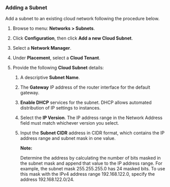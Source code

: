 ### Adding a Subnet

Add a subnet to an existing cloud network following the procedure below.

1.  Browse to menu: **Networks > Subnets**.

2.  Click **Configuration**, then
    click **Add a new Cloud Subnet**.

3.  Select a **Network Manager**.

4.  Under **Placement**, select a **Cloud Tenant**.

5.  Provide the following **Cloud Subnet** details:

    1.  A descriptive **Subnet Name**.

    2.  The **Gateway** IP address of the router interface for the
        default gateway.

    3.  **Enable DHCP** services for the subnet. DHCP allows automated
        distribution of IP settings to instances.

    4.  Select the **IP Version**. The IP address range in the Network
        Address field must match whichever version you select.

    5.  Input the **Subnet CIDR** address in CIDR format, which contains
        the IP address range and subnet mask in one value.

        **Note:**

        Determine the address by calculating the number of bits masked
        in the subnet mask and append that value to the IP address
        range. For example, the subnet mask 255.255.255.0 has 24 masked
        bits. To use this mask with the IPv4 address range
        192.168.122.0, specify the address 192.168.122.0/24.
        